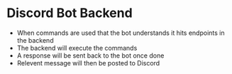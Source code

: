 # Discord Bot Backend
- When commands are used that the bot understands it hits endpoints in the backend
- The backend will execute the commands
- A response will be sent back to the bot once done
- Relevent message will then be posted to Discord